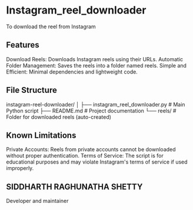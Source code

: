 # Instagram_reel_downloader
To download the reel from Instagram

## Features
Download Reels: Downloads Instagram reels using their URLs.
Automatic Folder Management: Saves the reels into a folder named reels.
Simple and Efficient: Minimal dependencies and lightweight code.

## File Structure
instagram-reel-downloader/
│
├── instagram_reel_downloader.py    # Main Python script
├── README.md                       # Project documentation
└── reels/                          # Folder for downloaded reels (auto-created)

## Known Limitations
Private Accounts: Reels from private accounts cannot be downloaded without proper authentication.
Terms of Service: The script is for educational purposes and may violate Instagram's terms of service if used improperly.

## SIDDHARTH RAGHUNATHA SHETTY
Developer and maintainer
